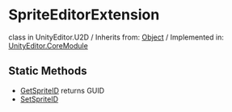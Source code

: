 # SpriteEditorExtension
class in UnityEditor.U2D
 / Inherits from: <a href="https://docs.unity3d.com/6000.0/Documentation/ScriptReference/Object.html">Object</a> / Implemented in: <a href="https://docs.unity3d.com/6000.0/Documentation/ScriptReference/UnityEditor.CoreModule.html">UnityEditor.CoreModule</a>
## Static Methods
- <a href="https://docs.unity3d.com/6000.0/Documentation/ScriptReference/SpriteEditorExtension.GetSpriteID.html">GetSpriteID</a> returns GUID
- <a href="https://docs.unity3d.com/6000.0/Documentation/ScriptReference/SpriteEditorExtension.SetSpriteID.html">SetSpriteID</a>
